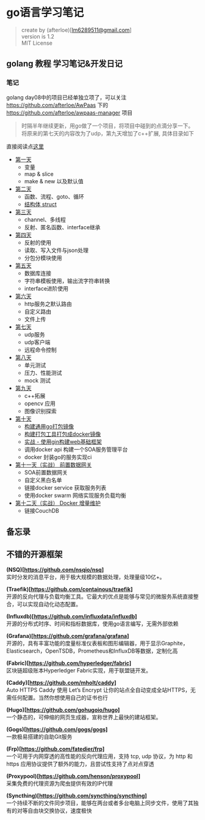 # go语言学习笔记

> create by (afterloe)[lm6289511@gmail.com]  
> version is 1.2  
> MIT License    

## golang 教程 学习笔记&开发日记

### 笔记
golang day08中的项目已经单独立项了，可以关注 https://github.com/afterloe/AwPaas 下的 https://github.com/afterloe/awpaas-manager 项目
> 时隔半年继续更新，用go做了一个项目，将项目中碰到的点滴分享一下。将原来的第七天的内容改为了udp，第九天增加了c++扩展, 具体目录如下

直接阅读点[这里](./SUMMARY.md)
* [第一天](day01/index.md)
    * 变量
    * map & slice
    * make & new 以及默认值
* [第二天](day02/index.md)
    * 函数、流程、goto、循环
    * [结构体 struct](day02/struct.md)
* [第三天](day03/index.md)
    * channel、多线程
    * 反射、匿名函数、interface继承
* [第四天](day04/index.md)
    * 反射的使用
    * 读取、写入文件与json处理
    * 分包分模块使用
* [第五天](day05/index.md)
    * 数据库连接
    * 字符串模板使用，输出流字符串转换
    * interface进阶使用
* [第六天](day06/index.md)
    * http服务之默认路由
    * 自定义路由
    * 文件上传
* [第七天](day07/index.md)
    * udp服务
    * udp客户端
    * 远程命令控制
* [第八天](day08/index.md)
    * 单元测试
    * 压力、性能测试
    * mock 测试
* [第九天](day09/index.md)
    * c++拓展
    * opencv 应用
    * 图像识别探索
* [第十天](https://github.com/afterloe/awpaas-manager)
    * [构建通用go打包镜像](https://github.com/afterloe/AwPaas/tree/master/awpaas-builder)
    * [构建打包工具打包成docker镜像](https://github.com/afterloe/awpaas-route/blob/master/Makefile)
    * [实战 - 使用gin构建web基础框架](day08_framework.md)
    * 调用docker api 构建一个SOA服务管理平台
    * docker 封装go的服务实现ci
* [第十一天（实战） 前置数据网关](https://github.com/afterloe/awpaas-route)
    * SOA前置数据网关
    * 自定义黑白名单
    * 链接docker service 获取服务列表
    * 使用docker swarm 网络实现服务负载均衡
* [第十二天（实战） Docker 增量维护](https://github.com/afterloe/awpaas-repository)
    * 链接CouchDB

## 备忘录

## 不错的开源框架
**(NSQ)[https://github.com/nsqio/nsq]**  
实时分发的消息平台，用于极大规模的数据处理，处理量级10亿+。  

**(Traefik)[https://github.com/containous/traefik]**  
开源的反向代理与负载均衡工具。它最大的优点是能够与常见的微服务系统直接整合，可以实现自动化动态配置。  

**(Influxdb)[https://github.com/influxdata/influxdb]**  
开源的分布式时序、时间和指标数据库，使用go语言编写，无需外部依赖  

**(Grafana)[https://github.com/grafana/grafana]**  
开源的，具有丰富功能的度量标准仪表板和图形编辑器，用于显示Graphite，Elasticsearch，OpenTSDB，Prometheus和InfluxDB等数据，定制化高  

**(Fabric)[https://github.com/hyperledger/fabric]**  
区块链超级账本Hyperledger Fabric实现，用于联盟链开发。  

**(Caddy)[https://github.com/mholt/caddy]**  
Auto HTTPS Caddy 使用 Let’s Encrypt 让你的站点全自动变成全站HTTPS，无需任何配置。当然你想使用自己的证书也行  

**(Hugo)[https://github.com/gohugoio/hugo]**  
一个静态的，可伸缩的网页生成器，宣称世界上最快的建站框架。  

**(Gogs)[https://github.com/gogs/gogs]**  
一款极易搭建的自助Git服务  

**(Frp)[https://github.com/fatedier/frp]**  
一个可用于内网穿透的高性能的反向代理应用，支持 tcp, udp 协议，为 http 和 https 应用协议提供了额外的能力，且尝试性支持了点对点穿透  

**(Proxypool)[https://github.com/henson/proxypool]**  
采集免费的代理资源为爬虫提供有效的IP代理  

**(Syncthing)[https://github.com/syncthing/syncthing]**  
一个持续不断的文件同步项目，能够在两台或者多台电脑上同步文件，使用了其独有的对等自由块交换协议，速度极快  


